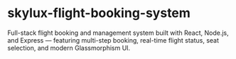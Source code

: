 # skylux-flight-booking-system
Full-stack flight booking and management system built with React, Node.js, and Express — featuring multi-step booking, real-time flight status, seat selection, and modern Glassmorphism UI.

